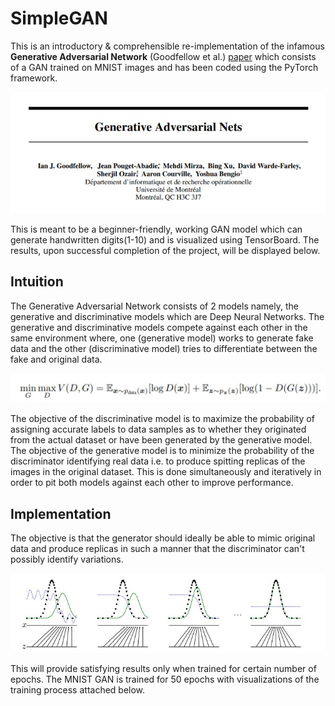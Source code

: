 # SimpleGAN
This is an introductory &amp; comprehensible re-implementation of the infamous __Generative Adversarial Network__ (Goodfellow et al.) [paper](https://arxiv.org/abs/1406.2661) which consists of a GAN trained on MNIST images and has been coded using the PyTorch framework.

![paper](data/gan_paper.jpg)

This is meant to be a beginner-friendly, working GAN model which can generate handwritten digits(1-10) and is visualized using TensorBoard. The results, upon successful completion of the project, will be displayed below.

## Intuition
The Generative Adversarial Network consists of 2 models namely, the generative and discriminative models which are Deep Neural Networks. The generative and discriminative models compete against each other in the same environment where, one (generative model) works to generate fake data and the other (discriminative model) tries to differentiate between the fake and original data.

![Value Function](data/value_func.jpg)

The objective of the discriminative model is to maximize the probability of assigning accurate labels to data samples as to whether they originated from the actual dataset or have been generated by the generative model.
The objective of the generative model is to minimize the probability of the discriminator identifying real data i.e. to produce spitting replicas of the images in the original dataset.
This is done simultaneously and iteratively in order to pit both models against each other to improve performance.

## Implementation
The objective is that the generator should ideally be able to mimic original data and produce replicas in such a manner that the discriminator can't possibly identify variations.

![graph](data/graph.jpg)

This will provide satisfying results only when trained for certain number of epochs. The MNIST GAN is trained for 50 epochs with visualizations of the training process attached below.
